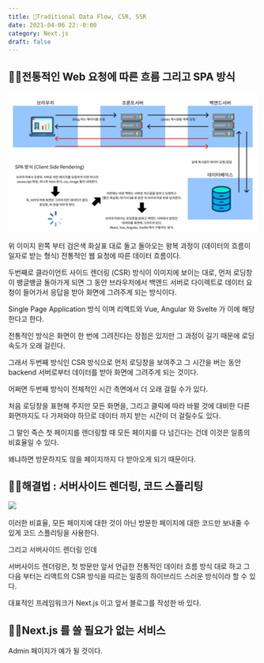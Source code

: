 ```yaml
---
title: 🐤Traditional Data Flow, CSR, SSR
date: 2021-04-06 22:-0:00
category: Next.js
draft: false
---
```


## 🧚‍♀️전통적인 Web 요청에 따른 흐름 그리고 SPA 방식

![](./images/CSR.png)

위 이미지 왼쪽 부터 검은색 화살표 대로 돌고 돌아오는 왕복 과정이 (데이터의 흐름이 일자로 받는 형식) 전통적인 웹 요청에 따른 데이터 흐름이다.

두번째로 클라이언트 사이드 렌더링 (CSR) 방식이 이미지에 보이는 대로, 먼저 로딩창이 뱅글뱅글 돌아가게 되면 그 동안 브라우저에서 백엔드 서버로 다이렉트로 데이터 요청이 들어가서 응답을 받아 화면에 그려주게 되는 방식이다.

Single Page Application 방식 이며 리액트와 Vue, Angular 와 Svelte 가 이에 해당한다고 한다.

전통적인 방식은 화면이 한 번에 그려진다는 장점은 있지만 그 과정이 길기 때문에 로딩 속도가 오래 걸린다.

그래서 두번째 방식인 CSR 방식으로 먼저 로딩창을 보여주고 그 시간을 버는 동안 backend 서버로부터 데이터를 받아 화면에 그려주게 되는 것이다.

어쩌면 두번째 방식이 전체적인 시간 측면에서 더 오래 걸릴 수가 있다.

처음 로딩창을 표현해 주지만 모든 화면을, 그리고 클릭에 따라 바뀔 것에 대비한 다른 화면까지도 다 가져와야 하므로 데이터 까지 받는 시간이 더 걸릴수도 있다.

그 말인 즉슨 첫 페이지를 렌더링할 때 모든 페이지를 다 넘긴다는 건데 이것은 일종의 비효율일 수 있다.

왜냐하면 방문하지도 않을 페이지까지 다 받아오게 되기 때문이다.

## 🧚‍♀️해결법 : 서버사이드 렌더링, 코드 스플리팅

![](https://miro.medium.com/max/3690/0*XFWjCMxz7wLnDDMl.png)

이러한 비효율, 모든 페이지에 대한 것이 아닌 방문한 페이지에 대한 코드만 보내줄 수 있게 코드 스플리팅을 사용한다.

그리고 서버사이드 렌더링 인데

서버사이드 렌더링은, 첫 방문만 앞서 언급한 전통적인 데이터 흐름 방식 대로 하고 그 다음 부터는 리액트의 CSR 방식을 따르는 일종의 하이브리드 스러운 방식이라 할 수 있다.

대표적인 프레임워크가 Next.js 이고 앞서 블로그를 작성한 바 있다.

## 🧚‍♀️Next.js 를 쓸 필요가 없는 서비스

Admin 페이지가 예가 될 것이다.
